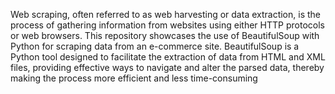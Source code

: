 Web scraping, often referred to as web harvesting or data extraction, is the process of gathering information from websites using either HTTP protocols or web browsers. This repository showcases the use of BeautifulSoup with Python for scraping data from an e-commerce site. BeautifulSoup is a Python tool designed to facilitate the extraction of data from HTML and XML files, providing effective ways to navigate and alter the parsed data, thereby making the process more efficient and less time-consuming

